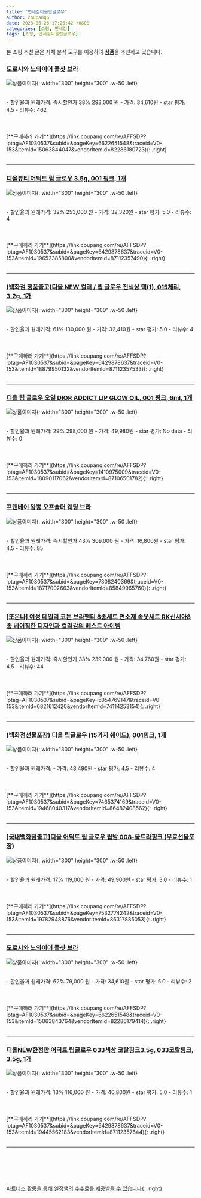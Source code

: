 ```yaml
---
title: "면세점디올립글로우"
author: coupang6
date: 2023-06-26 17:26:42 +0800
categories: [쇼핑, 면세점]
tags: [쇼핑, 면세점디올립글로우]
---
```


본 쇼핑 추천 글은 자체 분석 도구를 이용하여 [**상품**](https://link.coupang.com/a/bao1ui)을 추천하고 있습니다.

### [도로시와 노와이어 풀샷 브라](https://link.coupang.com/re/AFFSDP?lptag=AF1030537&subid=&pageKey=6622651548&traceid=V0-153&itemId=15063844047&vendorItemId=82286180723)

![상품이미지](https://thumbnail7.coupangcdn.com/thumbnails/remote/230x230ex/image/retail/images/6851791423087139-d0ef2cbb-c673-4752-9faf-42ad55bf74af.jpg){: width="300" height="300" .w-50 .left}


<br>
- 할인율과 원래가격: 즉시할인가 38%  293,000   원
- 가격: 34,610원
- star 평가: 4.5
- 리뷰수: 462
<br>
<br>
<br>
<br>
[**구매하러 가기**](https://link.coupang.com/re/AFFSDP?lptag=AF1030537&subid=&pageKey=6622651548&traceid=V0-153&itemId=15063844047&vendorItemId=82286180723){: .right}
<br>
<br>

---

### [디올뷰티 어딕트 립 글로우 3.5g, 001 핑크, 1개](https://link.coupang.com/re/AFFSDP?lptag=AF1030537&subid=&pageKey=6429878637&traceid=V0-153&itemId=19652385800&vendorItemId=87112357490)

![상품이미지](https://thumbnail6.coupangcdn.com/thumbnails/remote/230x230ex/image/vendor_inventory/f76a/6442083586f03669eb9f4991ec10b34b1dbdb339f43a97c191f8a1cde1aa.jpg){: width="300" height="300" .w-50 .left}


<br>
- 할인율과 원래가격: 32%  253,000   원
- 가격: 32,320원
- star 평가: 5.0
- 리뷰수: 4
<br>
<br>
<br>
<br>
[**구매하러 가기**](https://link.coupang.com/re/AFFSDP?lptag=AF1030537&subid=&pageKey=6429878637&traceid=V0-153&itemId=19652385800&vendorItemId=87112357490){: .right}
<br>
<br>

---

### [(백화점 정품출고)디올 NEW 컬러 / 립 글로우 전색상 택(1), 015체리, 3.2g, 1개](https://link.coupang.com/re/AFFSDP?lptag=AF1030537&subid=&pageKey=6429878637&traceid=V0-153&itemId=18879950132&vendorItemId=87112357533)

![상품이미지](https://thumbnail8.coupangcdn.com/thumbnails/remote/230x230ex/image/vendor_inventory/bae6/766d8b22c32b1e754c21ca7e49bc6fbcb9950cf6acb2b19b68976306c58a.jpg){: width="300" height="300" .w-50 .left}


<br>
- 할인율과 원래가격: 61%  130,000   원
- 가격: 32,410원
- star 평가: 5.0
- 리뷰수: 4
<br>
<br>
<br>
<br>
[**구매하러 가기**](https://link.coupang.com/re/AFFSDP?lptag=AF1030537&subid=&pageKey=6429878637&traceid=V0-153&itemId=18879950132&vendorItemId=87112357533){: .right}
<br>
<br>

---

### [디올 립 글로우 오일 DIOR ADDICT LIP GLOW OIL, 001 핑크, 6ml, 1개](https://link.coupang.com/re/AFFSDP?lptag=AF1030537&subid=&pageKey=1410975009&traceid=V0-153&itemId=18090117062&vendorItemId=87106501782)

![상품이미지](https://thumbnail10.coupangcdn.com/thumbnails/remote/230x230ex/image/vendor_inventory/10e3/3b3ebbc8d90a74b25f26ae10318fe56326543bead82684d1fc282cb35abf.jpg){: width="300" height="300" .w-50 .left}


<br>
- 할인율과 원래가격: 29%  298,000   원
- 가격: 49,980원
- star 평가: No data
- 리뷰수: 0
<br>
<br>
<br>
<br>
[**구매하러 가기**](https://link.coupang.com/re/AFFSDP?lptag=AF1030537&subid=&pageKey=1410975009&traceid=V0-153&itemId=18090117062&vendorItemId=87106501782){: .right}
<br>
<br>

---

### [프랜베이 왕뽕 오프숄더 웨딩 브라](https://link.coupang.com/re/AFFSDP?lptag=AF1030537&subid=&pageKey=7308240369&traceid=V0-153&itemId=18717002663&vendorItemId=85849965760)

![상품이미지](https://thumbnail8.coupangcdn.com/thumbnails/remote/230x230ex/image/vendor_inventory/73a9/cd4009f54910421557cfbd41ef6ad904498ba091336186076d6a7cdc0bb9.png){: width="300" height="300" .w-50 .left}


<br>
- 할인율과 원래가격: 즉시할인가 43%  309,000   원
- 가격: 16,800원
- star 평가: 4.5
- 리뷰수: 85
<br>
<br>
<br>
<br>
[**구매하러 가기**](https://link.coupang.com/re/AFFSDP?lptag=AF1030537&subid=&pageKey=7308240369&traceid=V0-153&itemId=18717002663&vendorItemId=85849965760){: .right}
<br>
<br>

---

### [[또온나] 여성 데일리 코튼 브라팬티 8종세트 면소재 속옷세트 RK신시아8종 베이직한 디자인과 컬러감의 베스트 아이템](https://link.coupang.com/re/AFFSDP?lptag=AF1030537&subid=&pageKey=5054769147&traceid=V0-153&itemId=6821612420&vendorItemId=74114253154)

![상품이미지](https://thumbnail8.coupangcdn.com/thumbnails/remote/230x230ex/image/vendor_inventory/3594/880a2c0d5a54b4425b16fc07ecff763efd51780eebef825418e33a18e5e2.jpg){: width="300" height="300" .w-50 .left}


<br>
- 할인율과 원래가격: 즉시할인가 33%  239,000   원
- 가격: 34,760원
- star 평가: 4.5
- 리뷰수: 44
<br>
<br>
<br>
<br>
[**구매하러 가기**](https://link.coupang.com/re/AFFSDP?lptag=AF1030537&subid=&pageKey=5054769147&traceid=V0-153&itemId=6821612420&vendorItemId=74114253154){: .right}
<br>
<br>

---

### [(백화점선물포장) 디올 립글로우 (15가지 쉐이드), 001핑크, 1개](https://link.coupang.com/re/AFFSDP?lptag=AF1030537&subid=&pageKey=7465374169&traceid=V0-153&itemId=19468040317&vendorItemId=86482408562)

![상품이미지](https://thumbnail9.coupangcdn.com/thumbnails/remote/230x230ex/image/vendor_inventory/0a0b/aecfbdeb1e07f9fbf4d90893580b73d691ae231055b2bd0b6626258a328c.jpg){: width="300" height="300" .w-50 .left}


<br>
- 할인율과 원래가격: 
- 가격: 48,490원
- star 평가: 4.5
- 리뷰수: 4
<br>
<br>
<br>
<br>
[**구매하러 가기**](https://link.coupang.com/re/AFFSDP?lptag=AF1030537&subid=&pageKey=7465374169&traceid=V0-153&itemId=19468040317&vendorItemId=86482408562){: .right}
<br>
<br>

---

### [[국내백화점출고]디올 어딕트 립 글로우 립밤 008-울트라핑크 (무료선물포장)](https://link.coupang.com/re/AFFSDP?lptag=AF1030537&subid=&pageKey=7532774242&traceid=V0-153&itemId=19782948876&vendorItemId=86317885053)

![상품이미지](https://thumbnail6.coupangcdn.com/thumbnails/remote/230x230ex/image/vendor_inventory/8457/59f8d3f6995b57bae773c0b2e78db3c6dbc7abf843d32105b2c7c5e24788.jpg){: width="300" height="300" .w-50 .left}


<br>
- 할인율과 원래가격: 17%  119,000   원
- 가격: 49,900원
- star 평가: 3.0
- 리뷰수: 1
<br>
<br>
<br>
<br>
[**구매하러 가기**](https://link.coupang.com/re/AFFSDP?lptag=AF1030537&subid=&pageKey=7532774242&traceid=V0-153&itemId=19782948876&vendorItemId=86317885053){: .right}
<br>
<br>

---

### [도로시와 노와이어 풀샷 브라](https://link.coupang.com/re/AFFSDP?lptag=AF1030537&subid=&pageKey=6622651548&traceid=V0-153&itemId=15063843764&vendorItemId=82286179414)

![상품이미지](https://thumbnail9.coupangcdn.com/thumbnails/remote/230x230ex/image/retail/images/6851791285554085-a24a5051-d8f9-44a8-93fa-5e002da14199.jpg){: width="300" height="300" .w-50 .left}


<br>
- 할인율과 원래가격: 62%  79,000   원
- 가격: 34,610원
- star 평가: 5.0
- 리뷰수: 2
<br>
<br>
<br>
<br>
[**구매하러 가기**](https://link.coupang.com/re/AFFSDP?lptag=AF1030537&subid=&pageKey=6622651548&traceid=V0-153&itemId=15063843764&vendorItemId=82286179414){: .right}
<br>
<br>

---

### [디올NEW한정판 어딕트 립글로우 033색상 코랄핑크3.5g, 033코랄핑크, 3.5g, 1개](https://link.coupang.com/re/AFFSDP?lptag=AF1030537&subid=&pageKey=6429878637&traceid=V0-153&itemId=19445562183&vendorItemId=87112357644)

![상품이미지](https://thumbnail10.coupangcdn.com/thumbnails/remote/230x230ex/image/vendor_inventory/1dd1/ebe317772d4baf1992c41c6ce15a54d607243728c4ede09b5574919abcb0.jpg){: width="300" height="300" .w-50 .left}


<br>
- 할인율과 원래가격: 13%  116,000   원
- 가격: 40,800원
- star 평가: 5.0
- 리뷰수: 1
<br>
<br>
<br>
<br>
[**구매하러 가기**](https://link.coupang.com/re/AFFSDP?lptag=AF1030537&subid=&pageKey=6429878637&traceid=V0-153&itemId=19445562183&vendorItemId=87112357644){: .right}
<br>
<br>

---
<br><br><br><br><br> [파트너스 활동을 통해 일정액의 수수료를 제공받을 수 있습니다](https://link.coupang.com/a/bao1ui){: .right}